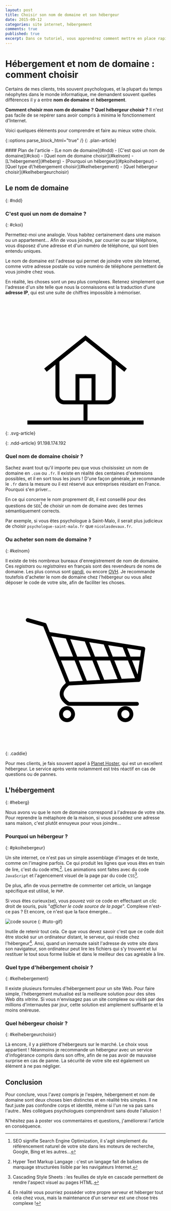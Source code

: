 ```yaml
---
layout: post
title: Choisir son nom de domaine et son hébergeur
date: 2015-09-12
categories: site internet, hébergement
comments: true
published: true
excerpt: Dans ce tutoriel, vous apprendrez comment mettre en place rapidement un site ou un blog avec le générateur de sites statiques Jekyll et l'héberger gratuitement sur Github.
---
```

# Hébergement et nom de domaine : comment choisir

Certains de mes clients, très souvent psychologues, et la plupart du temps néophytes dans le monde informatique, me demandent souvent quelles différences il y a entre **nom de domaine** et **hébergement**.

**Comment choisir mon nom de domaine ?** **Quel hébergeur choisir ?** Il n'est pas facile de se repérer sans avoir compris à minima le fonctionnement d'Internet.

Voici quelques éléments pour comprendre et faire au mieux votre choix.

{::options parse_block_html="true" /}
{: .plan-article}
<div>
#### Plan de l'article
- [Le nom de domaine](#ndd)
    - [C'est quoi un nom de domaine](#ckoi)
    - [Quel nom de domaine choisir](#kelnom)
- [L'hébergement](#heberg)
    - [Pourquoi un hébergeur](#pkoihebergeur)
    - [Quel type d\'hébergement choisir](#kelhebergement)
    - [Quel hébergeur choisir](#kelhebergeurchoisir)

</div>

## Le nom de domaine
{: #ndd}

### C'est quoi un nom de domaine ?
{: #ckoi}

Permettez-moi une analogie. Vous habitez certainement dans une maison ou un appartement... Afin de vous joindre, par courrier ou par téléphone, vous disposez d'une adresse et d'un numéro de téléphone, qui sont bien entendu uniques.

Le nom de domaine est l'adresse qui permet de joindre votre site Internet, comme votre adresse postale ou votre numéro de téléphone permettent de vous joindre chez vous.

En réalité, les choses sont un peu plus complexes. Retenez simplement que l'adresse d'un site telle que nous la connaissons est la traduction d'une **adresse IP**, qui est une suite de chiffres impossible à mémoriser.


<svg xmlns="http://www.w3.org/2000/svg" version="1.1" x="0" y="0" viewBox="0 0 80 65" enable-background="new 0 0 80 80" xml:space="preserve">
  <rect x="39" y="51" fill="#000000" width="2" height="10"/>
  <rect x="11" y="60" fill="#000000" width="58" height="2"/>
  <path fill="#000000" d="M50.56 52H29.51C27.02 52 25 49.98 25 47.49V30h2v17.49C27 48.88 28.12 50 29.51 50H50.56c1.38 0 2.51-1.12 2.51-2.51V30h2v17.49C55.07 49.98 53.04 52 50.56 52z"/>
  <polygon fill="#000000" points="59.38 35.78 40 20.28 20.63 35.78 19.38 34.22 40 17.72 60.63 34.22 "/>
  <polygon fill="#000000" points="45 51 43 51 43 39 37 39 37 51 35 51 35 37 45 37 "/>
</svg>
{: .svg-article}


{: .ndd-article}
91.198.174.192

### Quel nom de domaine choisir ?

Sachez avant tout qu'il importe peu que vous choisissiez un nom de domaine en `.com` ou `.fr`. Il existe en réalité des centaines d'extensions possibles, et il en sort tous les jours ! D'une façon générale, je recommande le `.fr` dans la mesure ou il est réservé aux entreprises résidant en France. Pourquoi s'en priver...

En ce qui concerne le nom proprement dit, il est conseillé pour des questions de `SEO`[^1] de choisir un nom de domaine avec des termes sémantiquement corrects.

Par exemple, si vous êtes psychologue à Saint-Malo, il serait plus judicieux de choisir `psychologue-saint-malo.fr` que `nicolasdevaux.fr`.

[^1]: SEO signifie Search Engine Optimization, il s'agit simplement du référencement naturel de votre site dans les moteurs de recherche, Google, Bing et les autres...

### Ou acheter son nom de domaine ?
{: #kelnom}

Il existe de très nombreux bureaux d'enregistrement de nom de domaine. Ces *registrars* ou *registraires* en français sont des revendeurs de noms de domaine. Les plus connus sont [gandi](https://www.gandi.net/?lang=fr), ou encore [OVH](https://www.ovh.com/fr/). Je recommande toutefois d'acheter le nom de domaine chez l'hébergeur ou vous allez déposer le code de votre site, afin de faciliter les choses.

<svg xmlns="http://www.w3.org/2000/svg" version="1.1" x="0" y="0" viewBox="0 0 90 90" enable-background="new 0 0 90 90" xml:space="preserve"><path d="M77.6 31.96L24.88 23.74l-1.78-4.43c-0.12-0.31-0.39-0.55-0.71-0.64l-9.53-2.69c-0.57-0.16-1.17 0.17-1.33 0.75 -0.16 0.57 0.17 1.17 0.75 1.33l9.02 2.55 1.79 4.47c0 0.01 0.01 0.03 0.01 0.04l10.86 27.06c-2.45 2.12-3.61 4.32-3.42 6.55 0.32 3.74 4.34 5.96 4.51 6.05 0.16 0.09 0.34 0.13 0.52 0.13h38.32c0.6 0 1.08-0.48 1.08-1.08s-0.48-1.08-1.08-1.08H35.86c-0.72-0.45-2.98-2.04-3.16-4.21 -0.13-1.58 0.88-3.26 2.98-4.98l39.29-2.01c0.52-0.03 0.94-0.41 1.01-0.92l2.54-17.44C78.59 32.6 78.18 32.05 77.6 31.96zM74.26 47.35l-3.11-7.75h4.24L74.26 47.35zM65.3 49.88L61.17 39.6h7.65l3.97 9.89L65.3 49.88zM55.52 50.38l-4.33-10.78h7.65l4.17 10.39L55.52 50.38zM45.74 50.88l-4.53-11.28h7.65l4.37 10.89L45.74 50.88zM35.97 51.38l-4.73-11.78h7.65l4.57 11.39L35.97 51.38zM44.61 29l3.39 8.44h-7.65l-3.9-9.71L44.61 29zM55.25 30.66l2.72 6.78h-7.65l-3.23-8.05L55.25 30.66zM65.9 32.32l2.05 5.12h-7.65l-2.56-6.39L65.9 32.32zM75.7 37.44h-5.42l-1.9-4.73 7.83 1.22L75.7 37.44zM33.97 27.34l4.05 10.09H30.37l-4.56-11.37L33.97 27.34z"/><path d="M67.39 65.14c-2.46 0-4.46 2-4.46 4.46 0 2.46 2 4.46 4.46 4.46 2.46 0 4.46-2 4.46-4.46C71.85 67.14 69.85 65.14 67.39 65.14zM67.39 71.9c-1.27 0-2.3-1.03-2.3-2.3 0-1.27 1.03-2.3 2.3-2.3 1.27 0 2.3 1.03 2.3 2.3C69.69 70.87 68.66 71.9 67.39 71.9z"/><path d="M34.64 65.14c-2.46 0-4.46 2-4.46 4.46 0 2.46 2 4.46 4.46 4.46 2.46 0 4.46-2 4.46-4.46C39.1 67.14 37.1 65.14 34.64 65.14zM34.64 71.9c-1.27 0-2.3-1.03-2.3-2.3 0-1.27 1.03-2.3 2.3-2.3 1.27 0 2.3 1.03 2.3 2.3C36.94 70.87 35.91 71.9 34.64 71.9z"/></svg>
{: .caddie}

Pour mes clients, je fais souvent appel à [Planet Hoster](https://www.planethoster.net/fr/), qui est un excellent hébergeur. Le service après vente notamment est très réactif en cas de questions ou de pannes.

## L'hébergement
{: #heberg}

Nous avons vu que le nom de domaine correspond à l'adresse de votre site. Pour reprendre la métaphore de la maison, si vous possédez une adresse sans maison, c'est plutôt ennuyeux pour vous joindre...

### Pourquoi un hébergeur ?
{: #pkoihebergeur}

Un site internet, ce n'est pas un simple assemblage d'images et de texte, comme on l'imagine parfois. Ce qui produit les lignes que vous êtes en train de lire, c'est du code `HTML`[^2]. Les animations sont faites avec du code `JavaScript` et l'agencement visuel de la page par du code `CSS`[^3].

[^2]: Hyper Text Markup Langage : c'est un langage fait de balises de marquage structurées lisible par les navigateurs Internet.
[^3]: Cascading Style Sheets : les feuilles de style en cascade permettent de rendre l'aspect visuel au pages HTML. 

De plus, afin de vous permettre de commenter cet article, un langage spécifique est utilisé, le `PHP`.

Si vous êtes curieux(se), vous pouvez voir ce code en effectuant un clic droit de souris, puis "*afficher le code source de la page*". Complexe n'est-ce pas ? Et encore, ce n'est que la face émergée...

![code source](http://d.pr/i/AP8j+)
{: #tuto-gif}

Inutile de retenir tout cela. Ce que vous devez savoir c'est que ce code doit être stocké sur un ordinateur distant, le serveur, qui réside chez l'hébergeur[^4]. Ansi, quand un inernaute saisit l'adresse de votre site dans son navigateur, son ordinateur peut lire les fichiers qui s'y trouvent et lui restituer le tout sous forme lisible et dans le meilleur des cas agréable à lire.

[^4]: En réalité vous pourriez posséder votre propre serveur et héberger tout cela chez vous, mais la maintenance d'un serveur est une chose très complexe ! 

### Quel type d'hébergement choisir ?
{: #kelhebergement}

Il existe plusieurs formules d'hébergement pour un site Web. Pour faire simple, l'hébergement mutualisé est la meilleure solution pour des sites Web dits *vitrine*. Si vous n'envisagez pas un site complexe ou visité par des millions d'internautes par jour, cette solution est amplement suffisante et la moins onéreuse.

### Quel hébergeur choisir ?
{: #kelhebergeurchoisir}

Là encore, il y a pléthore d'hébergeurs sur le marché. Le choix vous appartient ! Néanmoins je recommande un hébergeur avec un service d'infogérance compris dans son offre, afin de ne pas avoir de mauvaise surprise en cas de panne. La sécurité de votre site est également un élément à ne pas négliger.

## Conclusion

Pour conclure, vous l'avez compris je l'espère, hébergement et nom de domaine sont deux choses bien distinctes et en réalité très simples. Il ne faut juste pas confondre corps et identité, même si l'un ne va pas sans l'autre.. Mes collègues psychologues comprendront sans doute l'allusion&nbsp;!

N'hésitez pas à poster vos commentaires et questions, j'améliorerai l'article en conséquence.





